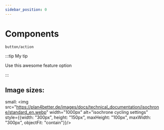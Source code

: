 ```yaml
---
sidebar_position: 0
---
```


# Components

`button/action`

:::tip My tip

Use this awesome feature option

:::


## Image sizes: 

small: 
<img src="https://plan4better.de/images/docs/technical_documentation/isochrone/standard_en.webp" width="1000px" alt="isochrone cycling settings" style={{width: "300px", height: "150px", maxHeight: "100px", maxWidth: "300px", objectFit: "contain"}}/> 
